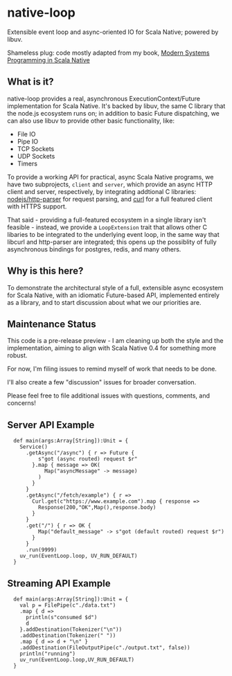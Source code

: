 # native-loop
Extensible event loop and async-oriented IO for Scala Native; powered by libuv.

Shameless plug: code mostly adapted from my book, [Modern Systems Programming in Scala Native](https://pragprog.com/book/rwscala/modern-systems-programming-with-scala-native)

## What is it?
native-loop provides a real, asynchronous ExecutionContext/Future implementation for Scala Native.
It's backed by libuv, the same C library that the node.js ecosystem runs on; in addition to basic 
Future dispatching, we can also use libuv to provide other basic functionality, like:

- File IO
- Pipe IO
- TCP Sockets
- UDP Sockets
- Timers

To provide a working API for practical, async Scala Native programs, we have two subprojects,
`client` and `server`, which provide an async HTTP client and server, respectively, by integrating addtional C libraries: [nodejs/http-parser](https://github.com/nodejs/http-parser) for request parsing, and [curl](https://github.com/curl/curl) for a full featured client with HTTPS support.

That said - providing a full-featured ecosystem in a single library isn't feasible - instead, we provide a `LoopExtension` trait that allows other C libaries to be integrated to the underlying event loop, in the same way that libcurl and http-parser are integrated; this opens up the possiblity of fully asynchronous bindings for postgres, redis, and many others.

## Why is this here?

To demonstrate the architectural style of a full, extensible async ecosystem for Scala Native, with an idiomatic Future-based API, implemented entirely as a library, and to start discussion about what we our priorities are.  

## Maintenance Status

This code is a pre-release preview - I am cleaning up both the style and the implementation, 
aiming to align with Scala Native 0.4 for something more robust.  

For now, I'm filing issues to remind myself of work that needs to be done.

I'll also create a few "discussion" issues for broader conversation.

Please feel free to file additional issues with questions, comments, and concerns!

## Server API Example

```
  def main(args:Array[String]):Unit = {
    Service()
      .getAsync("/async") { r => Future { 
          s"got (async routed) request $r"
        }.map { message => OK(
            Map("asyncMessage" -> message)      
          )
        }
      }      
      .getAsync("/fetch/example") { r => 
        Curl.get(c"https://www.example.com").map { response =>
          Response(200,"OK",Map(),response.body)
        }
      }
      .get("/") { r => OK {
          Map("default_message" -> s"got (default routed) request $r")
        }
      }
      .run(9999)
    uv_run(EventLoop.loop, UV_RUN_DEFAULT)
  }
```

## Streaming API Example

```
  def main(args:Array[String]):Unit = {
    val p = FilePipe(c"./data.txt")
    .map { d => 
      println(s"consumed $d") 
      d
    }.addDestination(Tokenizer("\n"))
    .addDestination(Tokenizer(" "))
    .map { d => d + "\n" }
    .addDestination(FileOutputPipe(c"./output.txt", false))
    println("running")
    uv_run(EventLoop.loop,UV_RUN_DEFAULT)
  }
```